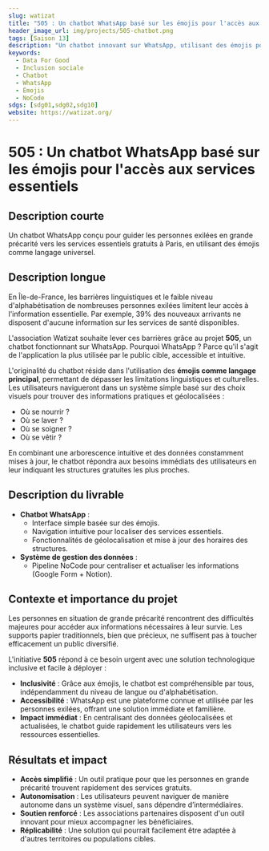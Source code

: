```yaml
---
slug: watizat
title: "505 : Un chatbot WhatsApp basé sur les émojis pour l'accès aux services essentiels"
header_image_url: img/projects/505-chatbot.png
tags: [Saison 13]
description: "Un chatbot innovant sur WhatsApp, utilisant des émojis pour guider les personnes exilées vers les services essentiels gratuits à Paris."
keywords:
  - Data For Good
  - Inclusion sociale
  - Chatbot
  - WhatsApp
  - Émojis
  - NoCode
sdgs: [sdg01,sdg02,sdg10]
website: https://watizat.org/
---
```


# 505 : Un chatbot WhatsApp basé sur les émojis pour l'accès aux services essentiels

## Description courte
Un chatbot WhatsApp conçu pour guider les personnes exilées en grande précarité vers les services essentiels gratuits à Paris, en utilisant des émojis comme langage universel.

## Description longue
En Île-de-France, les barrières linguistiques et le faible niveau d'alphabétisation de nombreuses personnes exilées limitent leur accès à l'information essentielle. Par exemple, 39% des nouveaux arrivants ne disposent d'aucune information sur les services de santé disponibles.  

L'association Watizat souhaite lever ces barrières grâce au projet **505**, un chatbot fonctionnant sur WhatsApp. Pourquoi WhatsApp ? Parce qu'il s'agit de l'application la plus utilisée par le public cible, accessible et intuitive.  

L'originalité du chatbot réside dans l'utilisation des **émojis comme langage principal**, permettant de dépasser les limitations linguistiques et culturelles. Les utilisateurs navigueront dans un système simple basé sur des choix visuels pour trouver des informations pratiques et géolocalisées :  
- Où se nourrir ?  
- Où se laver ?  
- Où se soigner ?  
- Où se vêtir ?  

En combinant une arborescence intuitive et des données constamment mises à jour, le chatbot répondra aux besoins immédiats des utilisateurs en leur indiquant les structures gratuites les plus proches.  

## Description du livrable
- **Chatbot WhatsApp** :  
  - Interface simple basée sur des émojis.  
  - Navigation intuitive pour localiser des services essentiels.  
  - Fonctionnalités de géolocalisation et mise à jour des horaires des structures.  
- **Système de gestion des données** :  
  - Pipeline NoCode pour centraliser et actualiser les informations (Google Form + Notion).  

## Contexte et importance du projet
Les personnes en situation de grande précarité rencontrent des difficultés majeures pour accéder aux informations nécessaires à leur survie. Les supports papier traditionnels, bien que précieux, ne suffisent pas à toucher efficacement un public diversifié.  

L'initiative **505** répond à ce besoin urgent avec une solution technologique inclusive et facile à déployer :  
- **Inclusivité** : Grâce aux émojis, le chatbot est compréhensible par tous, indépendamment du niveau de langue ou d'alphabétisation.  
- **Accessibilité** : WhatsApp est une plateforme connue et utilisée par les personnes exilées, offrant une solution immédiate et familière.  
- **Impact immédiat** : En centralisant des données géolocalisées et actualisées, le chatbot guide rapidement les utilisateurs vers les ressources essentielles.  

## Résultats et impact
- **Accès simplifié** : Un outil pratique pour que les personnes en grande précarité trouvent rapidement des services gratuits.  
- **Autonomisation** : Les utilisateurs peuvent naviguer de manière autonome dans un système visuel, sans dépendre d’intermédiaires.  
- **Soutien renforcé** : Les associations partenaires disposent d'un outil innovant pour mieux accompagner les bénéficiaires.  
- **Réplicabilité** : Une solution qui pourrait facilement être adaptée à d'autres territoires ou populations cibles.
